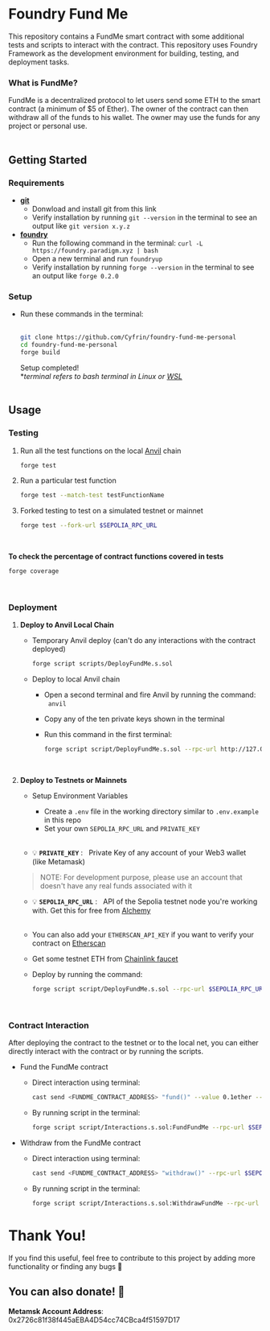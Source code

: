 # Foundry Fund Me
This repository contains a FundMe smart contract with some additional tests and scripts to interact with the contract. This repository uses Foundry Framework as the development environment for building, testing, and deployment tasks.
### What is FundMe?
FundMe is a decentralized protocol to let users send some ETH to the smart contract (a minimum of $5 of Ether). The owner of the contract can then withdraw all of the funds to his wallet. The owner may use the funds for any project or personal use.
<br><br>

## Getting Started
### Requirements
  - **[git](https://git-scm.com/downloads)**
      - Donwload and install git from this link
      - Verify installation by running `git --version` in the terminal to see an output like `git version x.y.z`
  - **[foundry](https://book.getfoundry.sh/)**
      - Run the following command in the terminal:
          `curl -L https://foundry.paradigm.xyz | bash`
      - Open a new terminal and run `foundryup`
      - Verify installation by running `forge --version` in the terminal to see an output like `forge 0.2.0`
### Setup
  - Run these commands in the terminal: <br><br>
      ```bash
      git clone https://github.com/Cyfrin/foundry-fund-me-personal
      cd foundry-fund-me-personal
      forge build
      ```
      Setup completed!<br>
      **terminal refers to bash terminal in Linux or [WSL](https://learn.microsoft.com/en-us/windows/wsl/install)*
<br><br>
## Usage
### Testing
  1. Run all the test functions on the local [Anvil](https://book.getfoundry.sh/anvil/) chain
          
     ```bash
     forge test
     ```
  2. Run a particular test function<br>
     ```bash
     forge test --match-test testFunctionName
     ```
  3. Forked testing to test on a simulated testnet or mainnet<br>
     ```bash
     forge test --fork-url $SEPOLIA_RPC_URL
     ```
<br>

**To check the percentage of contract functions covered in tests**
```bash
forge coverage
```
<br> 

### Deployment
  1. **Deploy to Anvil Local Chain**
      - Temporary Anvil deploy (can't do any interactions with the contract deployed)
  
          ```bash
          forge script scripts/DeployFundMe.s.sol
          ```
      - Deploy to local Anvil chain
          - Open a second terminal and fire Anvil by running the command: &nbsp;&nbsp;`anvil`
          - Copy any of the ten private keys shown in the terminal
          - Run this command in the first terminal:
  
            ```bash
            forge script script/DeployFundMe.s.sol --rpc-url http://127.0.0.1:8545 --private-key <COPIED_PRIVATE_KEY> --broadcast
            ```
            <br>
  2. **Deploy to Testnets or Mainnets**
     
      - Setup Environment Variables
         
          - Create a `.env` file in the working directory similar to `.env.example` in this repo
          - Set your own `SEPOLIA_RPC_URL` and `PRIVATE_KEY`<br><br>
      - &#x1F4A1; **`PRIVATE_KEY`** : &nbsp;&nbsp;Private Key of any account of your Web3 wallet (like Metamask)
      > NOTE: For development purpose, please use an account that doesn't have any real funds associated with it
      
      - &#x1F4A1; **`SEPOLIA_RPC_URL`** : &nbsp;&nbsp;API of the Sepolia testnet node you're working with. Get this for free from [Alchemy](https://alchemy.com/?a=673c802981)<br><br>
      - You can also add your `ETHERSCAN_API_KEY` if you want to verify your contract on [Etherscan](https://etherscan.io/)
      - Get some testnet ETH from [Chainlink faucet](https://faucets.chain.link/)
      - Deploy by running the command:
    
        ```bash
        forge script script/DeployFundMe.s.sol --rpc-url $SEPOLIA_RPC_URL --private-key $PRIVATE_KEY --broadcast --verify --etherscan-api-key $ETHERSCAN_API_KEY
        ```
  <br>

### Contract Interaction
  After deploying the contract to the testnet or to the local net, you can either directly interact with the contract or by running the scripts. 
  - Fund the FundMe contract
    - Direct interaction using terminal:
      
      ```bash
      cast send <FUNDME_CONTRACT_ADDRESS> "fund()" --value 0.1ether --rpc-url $SEPOLIA_RPC_URL --private-key <PRIVATE_KEY>
      ```
    - By running script in the terminal:
      ```bash
      forge script script/Interactions.s.sol:FundFundMe --rpc-url $SEPOLIA_RPC_URL --private-key $PRIVATE_KEY  --broadcast
      ```
  - Withdraw from the FundMe contract
    - Direct interaction using terminal:
      
      ```bash
      cast send <FUNDME_CONTRACT_ADDRESS> "withdraw()" --rpc-url $SEPOLIA_RPC_URL --private-key <PRIVATE_KEY>
      ```
    - By running script in the terminal:
      ```bash
      forge script script/Interactions.s.sol:WithdrawFundMe --rpc-url $SEPOLIA_RPC_URL  --private-key $PRIVATE_KEY  --broadcast
      ```

# Thank You!
If you find this useful, feel free to contribute to this project by adding more functionality or finding any bugs 🤝

## You can also donate! 💸
**Metamsk Account Address**: 0x2726c81f38f445aEBA4D54cc74CBca4f51597D17
